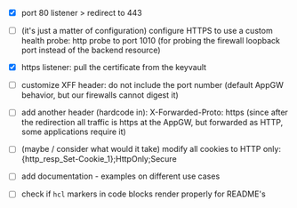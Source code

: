 - [x] port 80 listener > redirect to 443
- [ ] (it's just a matter of configuration) configure HTTPS to use a custom health probe: http probe to port 1010 (for probing the firewall loopback port instead of the backend resource)
- [x] https listener: pull the certificate from the keyvault
- [ ] customize XFF header: do not include the port number (default AppGW behavior, but our firewalls cannot digest it)
- [ ] add another header (hardcode in): X-Forwarded-Proto: https (since after the redirection all traffic is https at the AppGW, but forwarded as HTTP, some applications require it)
- [ ] (maybe / consider what would it take) modify all cookies to HTTP only: {http_resp_Set-Cookie_1};HttpOnly;Secure
- [ ] add documentation - examples on different use cases

- [ ] check if `hcl` markers in code blocks render properly for README's